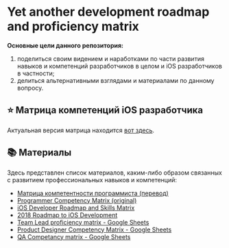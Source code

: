 # Yet another development roadmap and proficiency matrix

**Основные цели данного репозитория:**

1. поделиться своим видением и наработками по части развития навыков и компетенций разработчиков в целом и iOS разработчиков в частности;
2. делиться альтернативными взглядами и материалами по данному вопросу.

## ⭐️ Матрица компетенций iOS разработчика

Актуальная версия матрица находится [вот здесь](https://docs.google.com/spreadsheets/d/e/2PACX-1vSBn-TP-xt4VaMyHGbOrkWyD6ShXqP-49oG7FVSKvsATm265wP26DkIvN2SdOl2bTVFhTM7l7P03Kcx/pubhtml?gid=0&single=true).

## 📚 Материалы

Здесь представлен список материалов, каким-либо образом связанных с развитием профессиональных навыков и компетенций:

- [Матрица компетентности программиста (перевод)](https://github.com/omreps/programmer-competency-matrix)
- [Programmer Competency Matrix (original)](http://sijinjoseph.com/programmer-competency-matrix/)
- [iOS Developer Roadmap and Skills Matrix](https://github.com/BohdanOrlov/iOS-Developer-Roadmap)
- [2018 Roadmap to iOS Development](https://www.reddit.com/r/iOSProgramming/comments/82w6qa/2018_roadmap_to_ios_development/)
- [Team Lead proficiency matrix - Google Sheets](https://docs.google.com/spreadsheets/d/1HFOJRbCVuoqDx_PSKam3xdFV3vKd-XCj5f2ZudWIcNc/edit#gid=0)
- [Product Designer Competency Matrix - Google Sheets](https://docs.google.com/spreadsheets/d/1pm5NLpKmiSmYI3G65GJ8QwO6PgShHyrfWvUbJT5Dmlg/edit#gid=0)
- [QA Competancy matrix - Google Sheets](https://docs.google.com/spreadsheets/d/1IHyHoOmQEm74FFGTokCqUk1ApstWNOzlj2HLfbl0Atw/edit#gid=0)
